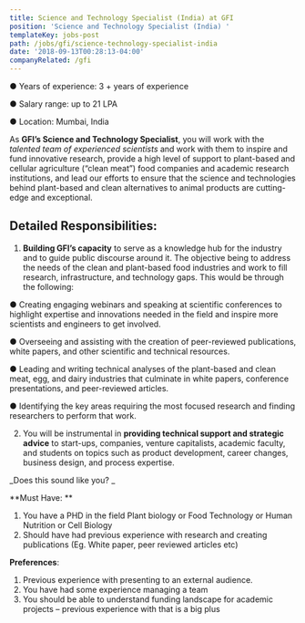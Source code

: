 ```yaml
---
title: Science and Technology Specialist (India) at GFI
position: 'Science and Technology Specialist (India) '
templateKey: jobs-post
path: /jobs/gfi/science-technology-specialist-india
date: '2018-09-13T00:28:13-04:00'
companyRelated: /gfi
---
```

● Years of experience: 3 + years of experience

● Salary range: up to 21 LPA

● Location: Mumbai, India

As **GFI’s Science and Technology Specialist**, you will work with the _talented team of experienced scientists_ and work with them to inspire and fund innovative research, provide a high level of support to plant-based and cellular agriculture (“clean meat”) food companies and academic research institutions, and lead our efforts to ensure that the science and technologies behind plant-based and clean alternatives to animal products are cutting-edge and exceptional.

## Detailed Responsibilities:

1. **Building GFI’s capacity** to serve as a knowledge hub for the industry and to guide public discourse around it. The objective being to address the needs of the clean and plant-based food industries and work to fill research, infrastructure, and technology gaps. This would be through the following:

● Creating engaging webinars and speaking at scientific conferences to highlight expertise and innovations needed in the field and inspire more scientists and engineers to get involved.

● Overseeing and assisting with the creation of peer-reviewed publications, white papers, and other scientific and technical resources.

● Leading and writing technical analyses of the plant-based and clean meat, egg, and dairy industries that culminate in white papers, conference presentations, and peer-reviewed articles.

● Identifying the key areas requiring the most focused research and finding researchers to perform that work.

2. You will be instrumental in **providing technical support and strategic advice** to start-ups, companies, venture capitalists, academic faculty, and students on topics such as product development, career changes, business design, and process expertise.

_Does this sound like you?
_

**Must Have:
**

1. You have a PHD in the field Plant biology or Food Technology or Human Nutrition or Cell Biology
2. Should have had previous experience with research and creating publications (Eg. White paper, peer reviewed articles etc)

**Preferences**:

1. Previous experience with presenting to an external audience.
2. You have had some experience managing a team
3. You should be able to understand funding landscape for academic projects – previous experience with that is a big plus
